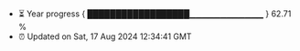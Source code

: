 - ⏳ Year progress { ██████████████████▁▁▁▁▁▁▁▁▁▁▁▁ } 62.71 %
- ⏰ Updated on Sat, 17 Aug 2024 12:34:41 GMT

